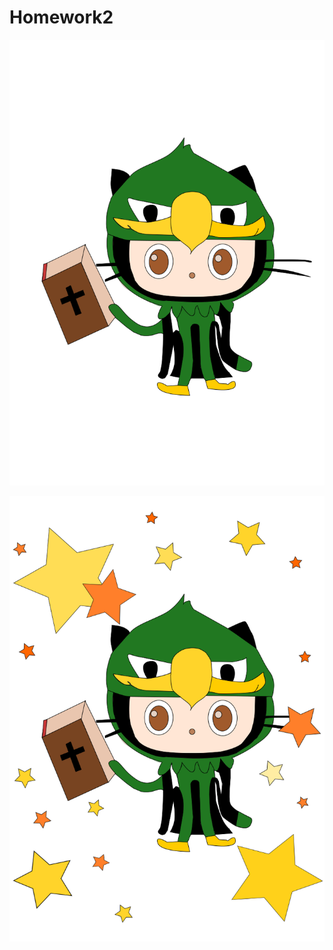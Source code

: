 # Homework2
![agu](https://github.com/chama0918/Homework2/blob/master/agu.png?raw=true)

![agu2](https://github.com/chama0918/Homework2/blob/master/agu2.png?raw=true)
